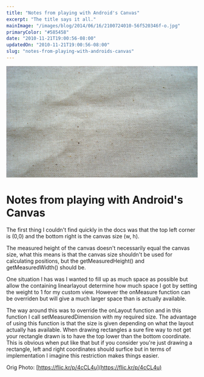 ```yaml
---
title: "Notes from playing with Android's Canvas"
excerpt: "The title says it all."
mainImage: "/images/blog/2014/06/16/2100724010-56f520346f-o.jpg"
primaryColor: "#585458"
date: "2010-11-21T19:00:56-08:00"
updatedOn: "2010-11-21T19:00:56-08:00"
slug: "notes-from-playing-with-androids-canvas"
---
```

![Key art for blog post "Notes from playing with Android's Canvas "](/images/blog/2014/06/16/2100724010-56f520346f-o.jpg)

# Notes from playing with Android's Canvas 

The first thing I couldn't find quickly in the docs was that the top left corner is (0,0) and the bottom right is the canvas size (w, h).

The measured height of the canvas doesn't necessarily equal the canvas size, what this means is that the canvas size shouldn't be used for calculating positions, but the getMeasuredHeight() and getMeasuredWidth() should be.

One situation I has was I wanted to fill up as much space as possible but allow the containing linearlayout determine how much space I got by setting the weight to 1 for my custom view. However the onMeasure function can be overriden but will give a much larger space than is actually available.

The way around this was to override the onLayout function and in this function I call setMeasuredDimension with my required size. The advantage of using this function is that the size is given depending on what the layout actually has available. When drawing rectangles a sure fire way to not get your rectangle drawn is to have the top lower than the bottom coordinate. This is obvious when put like that but if you consider you're just drawing a rectangle, left and right coordinates should surfice but in terms of implementation I imagine this restriction makes things easier.

Orig Photo: [https://flic.kr/p/4cCL4u](https://flic.kr/p/4cCL4u)
